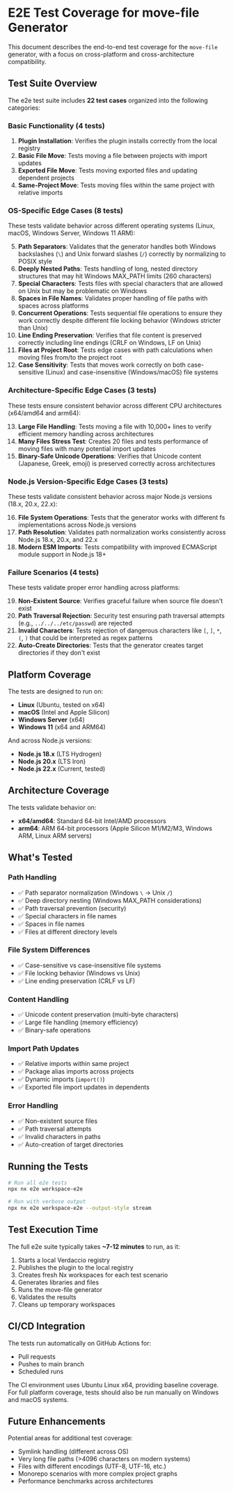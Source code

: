 # E2E Test Coverage for move-file Generator

This document describes the end-to-end test coverage for the `move-file` generator, with a focus on cross-platform and cross-architecture compatibility.

## Test Suite Overview

The e2e test suite includes **22 test cases** organized into the following categories:

### Basic Functionality (4 tests)

1. **Plugin Installation**: Verifies the plugin installs correctly from the local registry
2. **Basic File Move**: Tests moving a file between projects with import updates
3. **Exported File Move**: Tests moving exported files and updating dependent projects
4. **Same-Project Move**: Tests moving files within the same project with relative imports

### OS-Specific Edge Cases (8 tests)

These tests validate behavior across different operating systems (Linux, macOS, Windows Server, Windows 11 ARM):

5. **Path Separators**: Validates that the generator handles both Windows backslashes (`\`) and Unix forward slashes (`/`) correctly by normalizing to POSIX style
6. **Deeply Nested Paths**: Tests handling of long, nested directory structures that may hit Windows MAX_PATH limits (260 characters)
7. **Special Characters**: Tests files with special characters that are allowed on Unix but may be problematic on Windows
8. **Spaces in File Names**: Validates proper handling of file paths with spaces across platforms
9. **Concurrent Operations**: Tests sequential file operations to ensure they work correctly despite different file locking behavior (Windows stricter than Unix)
10. **Line Ending Preservation**: Verifies that file content is preserved correctly including line endings (CRLF on Windows, LF on Unix)
11. **Files at Project Root**: Tests edge cases with path calculations when moving files from/to the project root
12. **Case Sensitivity**: Tests that moves work correctly on both case-sensitive (Linux) and case-insensitive (Windows/macOS) file systems

### Architecture-Specific Edge Cases (3 tests)

These tests ensure consistent behavior across different CPU architectures (x64/amd64 and arm64):

13. **Large File Handling**: Tests moving a file with 10,000+ lines to verify efficient memory handling across architectures
14. **Many Files Stress Test**: Creates 20 files and tests performance of moving files with many potential import updates
15. **Binary-Safe Unicode Operations**: Verifies that Unicode content (Japanese, Greek, emoji) is preserved correctly across architectures

### Node.js Version-Specific Edge Cases (3 tests)

These tests validate consistent behavior across major Node.js versions (18.x, 20.x, 22.x):

16. **File System Operations**: Tests that the generator works with different fs implementations across Node.js versions
17. **Path Resolution**: Validates path normalization works consistently across Node.js 18.x, 20.x, and 22.x
18. **Modern ESM Imports**: Tests compatibility with improved ECMAScript module support in Node.js 18+

### Failure Scenarios (4 tests)

These tests validate proper error handling across platforms:

19. **Non-Existent Source**: Verifies graceful failure when source file doesn't exist
20. **Path Traversal Rejection**: Security test ensuring path traversal attempts (e.g., `../../../etc/passwd`) are rejected
21. **Invalid Characters**: Tests rejection of dangerous characters like `[`, `]`, `*`, `(`, `)` that could be interpreted as regex patterns
22. **Auto-Create Directories**: Tests that the generator creates target directories if they don't exist

## Platform Coverage

The tests are designed to run on:

- **Linux** (Ubuntu, tested on x64)
- **macOS** (Intel and Apple Silicon)
- **Windows Server** (x64)
- **Windows 11** (x64 and ARM64)

And across Node.js versions:

- **Node.js 18.x** (LTS Hydrogen)
- **Node.js 20.x** (LTS Iron)
- **Node.js 22.x** (Current, tested)

## Architecture Coverage

The tests validate behavior on:

- **x64/amd64**: Standard 64-bit Intel/AMD processors
- **arm64**: ARM 64-bit processors (Apple Silicon M1/M2/M3, Windows ARM, Linux ARM servers)

## What's Tested

### Path Handling

- ✅ Path separator normalization (Windows `\` → Unix `/`)
- ✅ Deep directory nesting (Windows MAX_PATH considerations)
- ✅ Path traversal prevention (security)
- ✅ Special characters in file names
- ✅ Spaces in file names
- ✅ Files at different directory levels

### File System Differences

- ✅ Case-sensitive vs case-insensitive file systems
- ✅ File locking behavior (Windows vs Unix)
- ✅ Line ending preservation (CRLF vs LF)

### Content Handling

- ✅ Unicode content preservation (multi-byte characters)
- ✅ Large file handling (memory efficiency)
- ✅ Binary-safe operations

### Import Path Updates

- ✅ Relative imports within same project
- ✅ Package alias imports across projects
- ✅ Dynamic imports (`import()`)
- ✅ Exported file import updates in dependents

### Error Handling

- ✅ Non-existent source files
- ✅ Path traversal attempts
- ✅ Invalid characters in paths
- ✅ Auto-creation of target directories

## Running the Tests

```bash
# Run all e2e tests
npx nx e2e workspace-e2e

# Run with verbose output
npx nx e2e workspace-e2e --output-style stream
```

## Test Execution Time

The full e2e suite typically takes **~7-12 minutes** to run, as it:

1. Starts a local Verdaccio registry
2. Publishes the plugin to the local registry
3. Creates fresh Nx workspaces for each test scenario
4. Generates libraries and files
5. Runs the move-file generator
6. Validates the results
7. Cleans up temporary workspaces

## CI/CD Integration

The tests run automatically on GitHub Actions for:

- Pull requests
- Pushes to main branch
- Scheduled runs

The CI environment uses Ubuntu Linux x64, providing baseline coverage. For full platform coverage, tests should also be run manually on Windows and macOS systems.

## Future Enhancements

Potential areas for additional test coverage:

- Symlink handling (different across OS)
- Very long file paths (>4096 characters on modern systems)
- Files with different encodings (UTF-8, UTF-16, etc.)
- Monorepo scenarios with more complex project graphs
- Performance benchmarks across architectures
